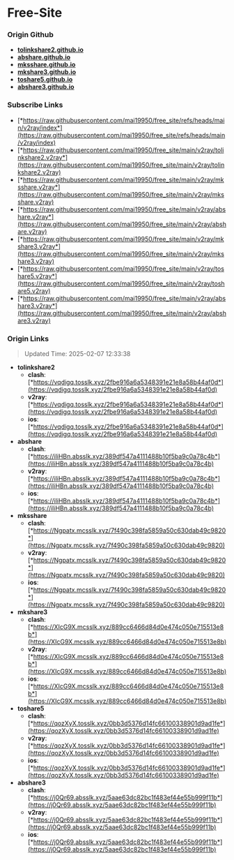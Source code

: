 # Free-Site

### Origin Github

- [**tolinkshare2.github.io**](https://github.com/tolinkshare2/tolinkshare2.github.io)
- [**abshare.github.io**](https://github.com/abshare/abshare.github.io)
- [**mksshare.github.io**](https://github.com/mksshare/mksshare.github.io)
- [**mkshare3.github.io**](https://github.com/mkshare3/mkshare3.github.io)
- [**toshare5.github.io**](https://github.com/toshare5/toshare5.github.io)
- [**abshare3.github.io**](https://github.com/abshare3/abshare3.github.io)

### Subscribe Links

- [*https://raw.githubusercontent.com/mai19950/free_site/refs/heads/main/v2ray/index*](https://raw.githubusercontent.com/mai19950/free_site/refs/heads/main/v2ray/index)
- [*https://raw.githubusercontent.com/mai19950/free_site/main/v2ray/tolinkshare2.v2ray*](https://raw.githubusercontent.com/mai19950/free_site/main/v2ray/tolinkshare2.v2ray)
- [*https://raw.githubusercontent.com/mai19950/free_site/main/v2ray/mksshare.v2ray*](https://raw.githubusercontent.com/mai19950/free_site/main/v2ray/mksshare.v2ray)
- [*https://raw.githubusercontent.com/mai19950/free_site/main/v2ray/abshare.v2ray*](https://raw.githubusercontent.com/mai19950/free_site/main/v2ray/abshare.v2ray)
- [*https://raw.githubusercontent.com/mai19950/free_site/main/v2ray/mkshare3.v2ray*](https://raw.githubusercontent.com/mai19950/free_site/main/v2ray/mkshare3.v2ray)
- [*https://raw.githubusercontent.com/mai19950/free_site/main/v2ray/toshare5.v2ray*](https://raw.githubusercontent.com/mai19950/free_site/main/v2ray/toshare5.v2ray)
- [*https://raw.githubusercontent.com/mai19950/free_site/main/v2ray/abshare3.v2ray*](https://raw.githubusercontent.com/mai19950/free_site/main/v2ray/abshare3.v2ray)

### Origin Links

> Updated Time: 2025-02-07 12:33:38

- **tolinkshare2**
  - **clash**: [*https://vqdigq.tosslk.xyz/2fbe916a6a5348391e21e8a58b44af0d*](https://vqdigq.tosslk.xyz/2fbe916a6a5348391e21e8a58b44af0d)
  - **v2ray**: [*https://vqdigq.tosslk.xyz/2fbe916a6a5348391e21e8a58b44af0d*](https://vqdigq.tosslk.xyz/2fbe916a6a5348391e21e8a58b44af0d)
  - **ios**: [*https://vqdigq.tosslk.xyz/2fbe916a6a5348391e21e8a58b44af0d*](https://vqdigq.tosslk.xyz/2fbe916a6a5348391e21e8a58b44af0d)
- **abshare**
  - **clash**: [*https://iliHBn.absslk.xyz/389df547a4111488b10f5ba9c0a78c4b*](https://iliHBn.absslk.xyz/389df547a4111488b10f5ba9c0a78c4b)
  - **v2ray**: [*https://iliHBn.absslk.xyz/389df547a4111488b10f5ba9c0a78c4b*](https://iliHBn.absslk.xyz/389df547a4111488b10f5ba9c0a78c4b)
  - **ios**: [*https://iliHBn.absslk.xyz/389df547a4111488b10f5ba9c0a78c4b*](https://iliHBn.absslk.xyz/389df547a4111488b10f5ba9c0a78c4b)
- **mksshare**
  - **clash**: [*https://Ngpatx.mcsslk.xyz/7f490c398fa5859a50c630dab49c9820*](https://Ngpatx.mcsslk.xyz/7f490c398fa5859a50c630dab49c9820)
  - **v2ray**: [*https://Ngpatx.mcsslk.xyz/7f490c398fa5859a50c630dab49c9820*](https://Ngpatx.mcsslk.xyz/7f490c398fa5859a50c630dab49c9820)
  - **ios**: [*https://Ngpatx.mcsslk.xyz/7f490c398fa5859a50c630dab49c9820*](https://Ngpatx.mcsslk.xyz/7f490c398fa5859a50c630dab49c9820)
- **mkshare3**
  - **clash**: [*https://XIcG9X.mcsslk.xyz/889cc6466d84d0e474c050e715513e8b*](https://XIcG9X.mcsslk.xyz/889cc6466d84d0e474c050e715513e8b)
  - **v2ray**: [*https://XIcG9X.mcsslk.xyz/889cc6466d84d0e474c050e715513e8b*](https://XIcG9X.mcsslk.xyz/889cc6466d84d0e474c050e715513e8b)
  - **ios**: [*https://XIcG9X.mcsslk.xyz/889cc6466d84d0e474c050e715513e8b*](https://XIcG9X.mcsslk.xyz/889cc6466d84d0e474c050e715513e8b)
- **toshare5**
  - **clash**: [*https://qozXyX.tosslk.xyz/0bb3d5376d14fc66100338901d9ad1fe*](https://qozXyX.tosslk.xyz/0bb3d5376d14fc66100338901d9ad1fe)
  - **v2ray**: [*https://qozXyX.tosslk.xyz/0bb3d5376d14fc66100338901d9ad1fe*](https://qozXyX.tosslk.xyz/0bb3d5376d14fc66100338901d9ad1fe)
  - **ios**: [*https://qozXyX.tosslk.xyz/0bb3d5376d14fc66100338901d9ad1fe*](https://qozXyX.tosslk.xyz/0bb3d5376d14fc66100338901d9ad1fe)
- **abshare3**
  - **clash**: [*https://j0Qr69.absslk.xyz/5aae63dc82bc1f483ef44e55b999f11b*](https://j0Qr69.absslk.xyz/5aae63dc82bc1f483ef44e55b999f11b)
  - **v2ray**: [*https://j0Qr69.absslk.xyz/5aae63dc82bc1f483ef44e55b999f11b*](https://j0Qr69.absslk.xyz/5aae63dc82bc1f483ef44e55b999f11b)
  - **ios**: [*https://j0Qr69.absslk.xyz/5aae63dc82bc1f483ef44e55b999f11b*](https://j0Qr69.absslk.xyz/5aae63dc82bc1f483ef44e55b999f11b)
